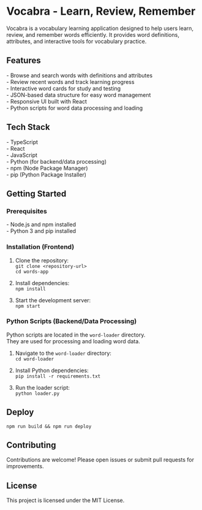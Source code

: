 # Vocabra - Learn, Review, Remember

Vocabra is a vocabulary learning application designed to help users learn, review, and remember words efficiently. It provides word definitions, attributes, and interactive tools for vocabulary practice.

## Features

\- Browse and search words with definitions and attributes  
\- Review recent words and track learning progress  
\- Interactive word cards for study and testing  
\- JSON-based data structure for easy word management  
\- Responsive UI built with React  
\- Python scripts for word data processing and loading

## Tech Stack

\- TypeScript  
\- React  
\- JavaScript  
\- Python (for backend/data processing)  
\- npm (Node Package Manager)  
\- pip (Python Package Installer)

## Getting Started

### Prerequisites

\- Node.js and npm installed  
\- Python 3 and pip installed

### Installation (Frontend)

1. Clone the repository:  
   `git clone <repository-url>`  
   `cd words-app`

2. Install dependencies:  
   `npm install`

3. Start the development server:  
   `npm start`

### Python Scripts (Backend/Data Processing)

Python scripts are located in the `word-loader` directory.  
They are used for processing and loading word data.

1. Navigate to the `word-loader` directory:  
   `cd word-loader`

2. Install Python dependencies:  
   `pip install -r requirements.txt`

3. Run the loader script:  
   `python loader.py`

## Deploy

`npm run build && npm run deploy`

## Contributing

Contributions are welcome! Please open issues or submit pull requests for improvements.

## License

This project is licensed under the MIT License.

